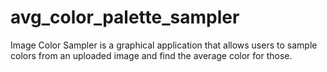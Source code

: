 # avg_color_palette_sampler
Image Color Sampler is a graphical application that allows users to sample colors from an uploaded image and find the average color for those.
